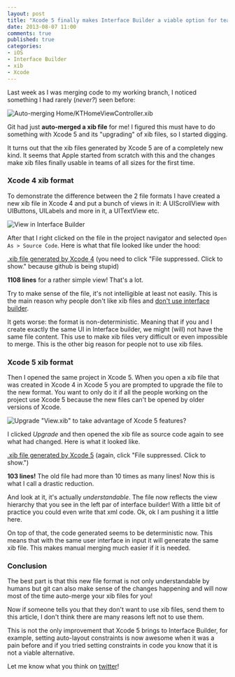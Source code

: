 ```yaml
---
layout: post
title: "Xcode 5 finally makes Interface Builder a viable option for teams"
date: 2013-08-07 11:00
comments: true
published: true
categories:
- iOS
- Interface Builder
- xib
- Xcode
---
```


Last week as I was merging code to my working branch, I noticed something I had rarely (*never?*) seen before:

![Auto-merging Home/KTHomeViewController.xib](http://f.cl.ly/items/1m473i2p0B32263R0M2f/Screen%20Shot%202013-07-22%20at%204.27.14%20PM.png)

Git had just **auto-merged a xib file** for me! I figured this must have to do something with Xcode 5 and its "upgrading" of xib files, so I started digging.

It turns out that the xib files generated by Xcode 5 are of a completely new kind. It seems that Apple started from scratch with this and the changes make xib files finally usable in teams of all sizes for the first time.

<!-- more -->

### Xcode 4 xib format

To demonstrate the difference between the 2 file formats I have created a new xib file in Xcode 4 and put a bunch of views in it: A UIScrollView with UIButtons, UILabels and more in it, a UITextView etc.

![View in Interface Builder](http://f.cl.ly/items/1Q1v313m0F1h3d0w3T2d/Screen%20Shot%202013-07-22%20at%204.19.34%20PM.png)

After that I right clicked on the file in the project navigator and selected `Open As > Source Code`. Here is what that file looked like under the hood:

[.xib file generated by Xcode 4](https://gist.github.com/nilsou/6057457) (you need to click "File suppressed. Click to show." because github is being stupid)

**1108 lines** for a rather simple view! That's a lot.

Try to make sense of the file, it's not intelligible at least not easily. This is the main reason why people don't like xib files and [don't use interface builder](http://sam.roon.io/why-i-dont-use-interface-builder).

It gets worse: the format is non-deterministic. Meaning that if you and I create exactly the same UI in Interface builder, we might (will) not have the same file content. This use to make xib files very difficult or even impossible to merge. This is the other big reason for people not to use xib files.

### Xcode 5 xib format

Then I opened the same project in Xcode 5. When you open a xib file that was created in Xcode 4 in Xcode 5 you are prompted to upgrade the file to the new format. You want to only do it if all the people working on the project use Xcode 5 because the new files can't be opened by older versions of Xcode.

![Upgrade "View.xib" to take advantage of Xcode 5 features?](http://f.cl.ly/items/2w0g1i0b293w3u103w1i/Screen%20Shot%202013-07-22%20at%204.48.19%20PM.png)

I clicked *Upgrade* and then opened the xib file as source code again to see what had changed. Here is what it looked like.

[.xib file generated by Xcode 5](https://gist.github.com/nilsou/6057474) (again, click "File suppressed. Click to show.")

**103 lines!** The old file had more than 10 times as many lines! Now this is what I call a drastic reduction.

And look at it, it's actually *understandable*. The file now reflects the view hierarchy that you see in the left par of interface builder! With a little bit of practice you could even write that xml code. Ok, ok I am pushing it a little here.

On top of that, the code generated seems to be deterministic now. This means that with the same user interface in input it will generate the same xib file. This makes manual merging much easier if it is needed.

### Conclusion

The best part is that this new file format is not only understandable by humans but git can also make sense of the changes happening and will now most of the time auto-merge your xib files for you!

Now if someone tells you that they don't want to use xib files, send them to this article, I don't think there are many reasons left not to use them.

This is not the only improvement that Xcode 5 brings to Interface Builder, for example, setting auto-layout constraints is now awesome when it was a pain before and if you tried setting constraints in code you know that it is not a viable alternative.

Let me know what you think on [twitter](http://twitter.com/nilsou)!